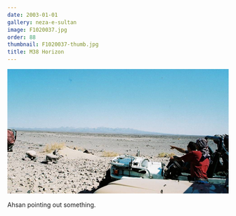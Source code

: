 ```yaml
---
date: 2003-01-01
gallery: neza-e-sultan
image: F1020037.jpg
order: 88
thumbnail: F1020037-thumb.jpg
title: M38 Horizon
---
```


![M38 Horizon](./F1020037.jpg)

Ahsan pointing out something.